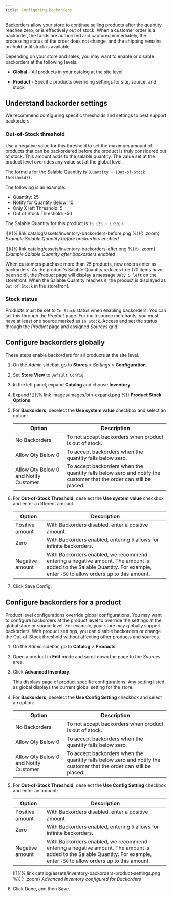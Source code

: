 ```yaml
---
title: Configuring Backorders
---
```


Backorders allow your store to continue selling products after the quantity reaches zero, or is effectively out of stock. When a customer order is a backorder, the funds are authorized and captured immediately, the processing status of the order does not change, and the shipping remains on-hold until stock is available.

Depending on your store and sales, you may want to enable or disable backorders at the following levels:

- **Global** - All products in your catalog at the site level

- **Product** - Specific products overriding settings for site, source, and stock

## Understand backorder settings

We recommend configuring specific thresholds and settings to best support backorders.

### Out-of-Stock threshold

Use a negative value for this threshold to set the maximum amount of products that can be backordered before the product is truly considered out of stock. This amount adds to the salable quantity. The value set at the product level overrides any value set at the global level.

The formula for the Salable Quantity is `(Quantity - (Out-of-Stock Threshold))`.

The following is an example:

- Quantity: 25
- Notify for Quantity Below: 10
- Only X left Threshold: 5
- Out of Stock Threshold: -50

The Salable Quantity for this product is `75 (25 - (-50))`.

![]({% link catalog/assets/inventory-backorders-before.png %}){: .zoom}
_Example Salable Quantity before backorders enabled_

![]({% link catalog/assets/inventory-backorders-after.png %}){: .zoom}
_Example Salable Quantity after backorders enabled_

When customers purchase more than 25 products, new orders enter as backorders. As the product's Salable Quantity reduces to 5 (70 items have been sold), the _Product_ page will display a message `Only 5 left` on the storefront. When the Salable Quantity reaches `0`, the product is displayed as `Out of Stock` in the storefront.

<!--### Notify for Quantity Below JIRA MDVA-8099 MDVA-33783

The _Notify for Quantity Below_ configuration option is configurable at the global, source, and product levels. When it is enabled, the system sends an email notification when the product quantity reaches a level at or below the configured value. For this example, a notification is triggered when the product has a quantity of 10 or less. When backorders are enabled, _Notify for Quantity Below_ is determined by the Salable Quantity (`Salable Quantity = Quantity - (Out-of-Stock Threshold)`). -->

### Stock status

Products must be set to `In Stock` status when enabling backorders. You can set this through the _Product_ page. For multi source merchants, you must have at least one source marked as `In Stock`. Access and set the status through the _Product_ page and assigned _Sources_ grid.

## Configure backorders globally

These steps enable backorders for all products at the site level.

1. On the _Admin_ sidebar, go to **Stores** > _Settings_ > **Configuration**.

1. Set **Store View** to `Default Config`.

1. In the left panel, expand **Catalog** and choose **Inventory**.

1. Expand ![]({% link images/images/btn-expand.png %}) **Product Stock Options**.

1. For **Backorders**, deselect the **Use system value** checkbox and select an option:

    |Option|Description|
    |--|--|
    | No Backorders | To not accept backorders when product is out of stock. |
    | Allow Qty Below 0 | To accept backorders when the quantity falls below zero. |
    | Allow Qty Below 0 and Notify Customer | To accept backorders when the quantity falls below zero and notify the customer that the order can still be placed. |

1. For **Out-of-Stock Threshold**, deselect the **Use system value** checkbox and enter a different amount.

    |Option|Description|
    |--|--|
    | Positive amount | With Backorders disabled, enter a positive amount. |
    | Zero | With Backorders enabled, entering `0` allows for infinite backorders. |
    | Negative amount | With Backorders enabled, we recommend entering a negative amount. The amount is added to the Salable Quantity. For example, enter `-50` to allow orders up to this amount. |

1. Click <span class="btn">Save Config</span>.

## Configure backorders for a product

Product level configurations override global configurations. You may want to configure backorders at the product level to override the settings at the global store or source level. For example, your store may globally support backorders. With product settings, you can disable backorders or change the Out-of-Stock threshold without affecting other products and sources.

1. On the _Admin_ sidebar, go to **Catalog** > **Products**.

1. Open a product in **Edit** mode and scroll down the page to the _Sources_ area.

1. Click **Advanced Inventory**.

   This displays page of product specific configurations. Any setting listed as global displays the current global setting for the store.

1. For **Backorders**, deselect the **Use Config Setting** checkbox and select an option:

    |Option|Description|
    |--|--|
    | No Backorders | To not accept backorders when product is out of stock. |
    | Allow Qty Below 0 | To accept backorders when the quantity falls below zero. |
    | Allow Qty Below 0 and Notify Customer | To accept backorders when the quantity falls below zero and notify the customer that the order can still be placed. |

1. For **Out-of-Stock Threshold**, deselect the **Use Config Setting** checkbox and enter an amount:

    |Option|Description|
    |--|--|
    | Positive amount | With Backorders disabled, enter a positive amount. |
    | Zero | With Backorders enabled, entering `0` allows for infinite backorders. |
    | Negative amount | With Backorders enabled, we recommend entering a negative amount. The amount is added to the Salable Quantity. For example, enter `-50` to allow orders up to this amount. |

    ![]({% link catalog/assets/inventory-backorders-product-settings.png %}){: .zoom}
    _Advanced Inventory configured for Backorders_

1. Click <span class="btn">Done</span>, and then <span class="btn">Save</span>.
